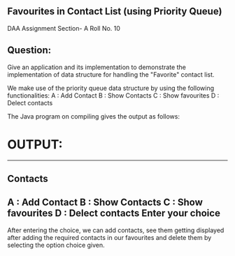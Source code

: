 ## Favourites in Contact List (using Priority Queue)

DAA Assignment
Section- A
Roll No. 10

## Question:
Give an application and its implementation to demonstrate the implementation of data structure for handling the "Favorite" contact list.


We make use of the priority queue data structure by using the following functionalities:
A : Add Contact
B : Show Contacts
C : Show favourites
D : Delect contacts

The Java program on compiling gives the output as follows:
# OUTPUT:
-----------------------------------

##         Contacts
A : Add Contact
B : Show Contacts
C : Show favourites
D : Delect contacts
Enter your choice
------------------------------------

After entering the choice, we can add contacts, see them getting displayed after adding the required contacts in our favourites and delete them by selecting the option choice given.
